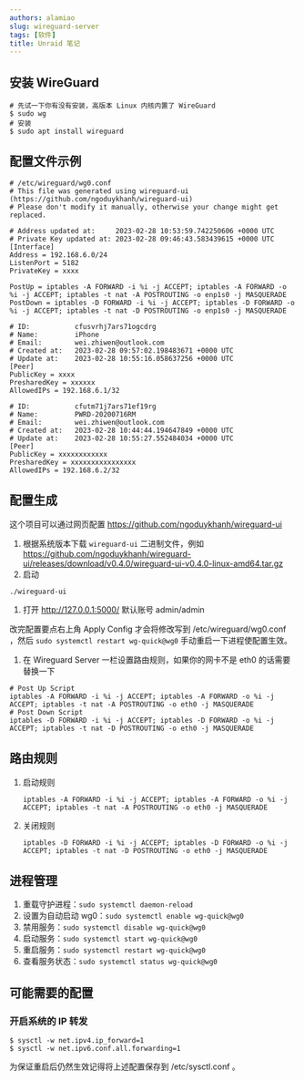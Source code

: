 ```yaml
---
authors: alamiao
slug: wireguard-server
tags: [软件]
title: Unraid 笔记
---
```

## 安装 WireGuard

```
# 先试一下你有没有安装，高版本 Linux 内核内置了 WireGuard
$ sudo wg
# 安装
$ sudo apt install wireguard
```
<!-- truncate -->
## 配置文件示例

```
# /etc/wireguard/wg0.conf
# This file was generated using wireguard-ui (https://github.com/ngoduykhanh/wireguard-ui)
# Please don't modify it manually, otherwise your change might get replaced.

# Address updated at:     2023-02-28 10:53:59.742250606 +0000 UTC
# Private Key updated at: 2023-02-28 09:46:43.583439615 +0000 UTC
[Interface]
Address = 192.168.6.0/24
ListenPort = 5182
PrivateKey = xxxx

PostUp = iptables -A FORWARD -i %i -j ACCEPT; iptables -A FORWARD -o %i -j ACCEPT; iptables -t nat -A POSTROUTING -o enp1s0 -j MASQUERADE
PostDown = iptables -D FORWARD -i %i -j ACCEPT; iptables -D FORWARD -o %i -j ACCEPT; iptables -t nat -D POSTROUTING -o enp1s0 -j MASQUERADE

# ID:           cfusvrhj7ars71ogcdrg
# Name:         iPhone
# Email:        wei.zhiwen@outlook.com
# Created at:   2023-02-28 09:57:02.198483671 +0000 UTC
# Update at:    2023-02-28 10:55:16.058637256 +0000 UTC
[Peer]
PublicKey = xxxx
PresharedKey = xxxxxx
AllowedIPs = 192.168.6.1/32

# ID:           cfutm71j7ars71ef19rg
# Name:         PWRD-20200716RM
# Email:        wei.zhiwen@outlook.com
# Created at:   2023-02-28 10:44:44.194647849 +0000 UTC
# Update at:    2023-02-28 10:55:27.552484034 +0000 UTC
[Peer]
PublicKey = xxxxxxxxxxxx
PresharedKey = xxxxxxxxxxxxxxxx
AllowedIPs = 192.168.6.2/32
```

## 配置生成

这个项目可以通过网页配置 https://github.com/ngoduykhanh/wireguard-ui

1. 根据系统版本下载 `wireguard-ui` 二进制文件，例如 https://github.com/ngoduykhanh/wireguard-ui/releases/download/v0.4.0/wireguard-ui-v0.4.0-linux-amd64.tar.gz 
2. 启动

```
./wireguard-ui
```

1. 打开 http://127.0.0.1:5000/ 默认账号 admin/admin

改完配置要点右上角 Apply Config 才会将修改写到 /etc/wireguard/wg0.conf ，然后 `sudo systemctl restart wg-quick@wg0` 手动重启一下进程使配置生效。

1. 在 Wireguard Server 一栏设置路由规则，如果你的网卡不是 eth0 的话需要替换一下

```
# Post Up Script
iptables -A FORWARD -i %i -j ACCEPT; iptables -A FORWARD -o %i -j ACCEPT; iptables -t nat -A POSTROUTING -o eth0 -j MASQUERADE
# Post Down Script
iptables -D FORWARD -i %i -j ACCEPT; iptables -D FORWARD -o %i -j ACCEPT; iptables -t nat -D POSTROUTING -o eth0 -j MASQUERADE
```

## 路由规则

1. 启动规则
    
    ```
    iptables -A FORWARD -i %i -j ACCEPT; iptables -A FORWARD -o %i -j ACCEPT; iptables -t nat -A POSTROUTING -o eth0 -j MASQUERADE
    ```
    
2. 关闭规则
    
    ```
    iptables -D FORWARD -i %i -j ACCEPT; iptables -D FORWARD -o %i -j ACCEPT; iptables -t nat -D POSTROUTING -o eth0 -j MASQUERADE
    ```
    

## 进程管理

1. 重载守护进程：`sudo systemctl daemon-reload`
2. 设置为自动启动 wg0：`sudo systemctl enable wg-quick@wg0`
3. 禁用服务：`sudo systemctl disable wg-quick@wg0`
4. 启动服务：`sudo systemctl start wg-quick@wg0`
5. 重启服务：`sudo systemctl restart wg-quick@wg0`
6. 查看服务状态：`sudo systemctl status wg-quick@wg0`

## 可能需要的配置

### 开启系统的 IP 转发

```
$ sysctl -w net.ipv4.ip_forward=1
$ sysctl -w net.ipv6.conf.all.forwarding=1
```

为保证重启后仍然生效记得将上述配置保存到 /etc/sysctl.conf 。